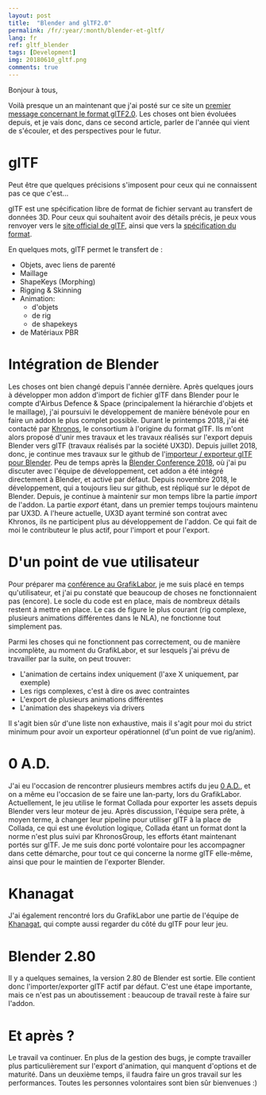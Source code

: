 ```yaml
---
layout: post
title:  "Blender and glTF2.0"
permalink: /fr/:year/:month/blender-et-gltf/
lang: fr
ref: gltf_blender
tags: [Development]
img: 20180610_gltf.png
comments: true
---
```


Bonjour à tous,

Voilà presque un an maintenant que j'ai posté sur ce site un [premier message concernant le format glTF2.0][1]. Les choses ont bien évoluées depuis, et je vais donc, dans ce second article, parler de l'année qui vient de s'écouler, et des perspectives pour le futur.

# glTF

Peut être que quelques précisions s'imposent pour ceux qui ne connaissent pas ce que c'est...  

glTF est une spécification libre de format de fichier servant au transfert de données 3D. Pour ceux qui souhaitent avoir des détails précis, je peux vous renvoyer vers le [site official de glTF][2], ainsi que vers la [spécification du format][3].  

En quelques mots, glTF permet le transfert de :

* Objets, avec liens de parenté
* Maillage
* ShapeKeys (Morphing)
* Rigging & Skinning
* Animation:
  * d'objets
  * de rig
  * de shapekeys
* de Matériaux PBR

# Intégration de Blender

Les choses ont bien changé depuis l'année dernière. Après quelques jours à développer mon addon d'import de fichier glTF dans Blender pour le compte d'Airbus Defence & Space (principalement la hiérarchie d'objets et le maillage), j'ai poursuivi le développement de manière bénévole pour en faire un addon le plus complet possible.
Durant le printemps 2018, j'ai été contacté par [Khronos][4], le consortium à l'origine du format glTF. Ils m'ont alors proposé d'unir mes travaux et les travaux réalisés sur l'export depuis Blender vers glTF (travaux réalisés par la société UX3D). Depuis juillet 2018, donc, je continue mes travaux sur le github de l'[importeur / exporteur glTF pour Blender][5].
Peu de temps après la [Blender Conference 2018][6], où j'ai pu discuter avec l'équipe de développement, cet addon a été intégré directement à Blender, et activé par défaut. Depuis novembre 2018, le développement, qui a toujours lieu sur github, est répliqué sur le dépot de Blender.
Depuis, je continue à maintenir sur mon temps libre la partie _import_ de l'addon. La partie _export_ étant, dans un premier temps toujours maintenu par UX3D. A l'heure actuelle, UX3D ayant terminé son contrat avec Khronos, ils ne participent plus au développement de l'addon. Ce qui fait de moi le contributeur le plus actif, pour l'import et pour l'export.

# D'un point de vue utilisateur

Pour préparer ma [conférence au GrafikLabor][7], je me suis placé en temps qu'utilisateur, et j'ai pu constaté que beaucoup de choses ne fonctionnaient pas (encore). Le socle du code est en place, mais de nombreux détails restent à mettre en place. Le cas de figure le plus courant (rig complexe, plusieurs animations différentes dans le NLA), ne fonctionne tout simplement pas.

Parmi les choses qui ne fonctionnent pas correctement, ou de manière incomplète, au moment du GrafikLabor, et sur lesquels j'ai prévu de travailler par la suite, on peut trouver:
* L'animation de certains index uniquement (l'axe X uniquement, par exemple)
* Les rigs complexes, c'est à dire os avec contraintes
* L'export de plusieurs animations différentes
* L'animation des shapekeys via drivers

Il s'agit bien sûr d'une liste non exhaustive, mais il s'agit pour moi du strict minimum pour avoir un exporteur opérationnel (d'un point de vue rig/anim).

# 0 A.D.

J'ai eu l'occasion de rencontrer plusieurs membres actifs du jeu [0 A.D.][8], et on a même eu l'occasion de se faire une lan-party, lors du GrafikLabor.
Actuellement, le jeu utilise le format Collada pour exporter les assets depuis Blender vers leur moteur de jeu. Après discussion, l'équipe sera prête, à moyen terme, à changer leur pipeline pour utiliser glTF à la place de Collada, ce qui est une évolution logique, Collada étant un format dont la norme n'est plus suivi par KhronosGroup, les efforts étant maintenant portés sur glTF. Je me suis donc porté volontaire pour les accompagner dans cette démarche, pour tout ce qui concerne la norme glTF elle-même, ainsi que pour le maintien de l'exporter Blender.

# Khanagat

J'ai également rencontré lors du GrafikLabor une partie de l'équipe de [Khanagat][9], qui compte aussi regarder du côté du glTF pour leur jeu.

# Blender 2.80

Il y a quelques semaines, la version 2.80 de Blender est sortie. Elle contient donc l'importer/exporter glTF actif par défaut. C'est une étape importante, mais ce n'est pas un aboutissement : beaucoup de travail reste à faire sur l'addon.

# Et après ?

Le travail va continuer. En plus de la gestion des bugs, je compte travailler plus particulièrement sur l'export d'animation, qui manquent d'options et de maturité. Dans un deuxième temps, il faudra faire un gros travail sur les performances. Toutes les personnes volontaires sont bien sûr bienvenues :)


[1]: http://julienduroure.com/fr/2018/06/blender-gltf-importer/
[2]: https://www.khronos.org/gltf/
[3]: https://github.com/KhronosGroup/glTF/blob/master/specification/2.0/README.md
[4]: https://www.khronos.org
[5]: https://github.com/KhronosGroup/glTF-Blender-IO
[6]: https://www.blender.org/conference/2018/
[7]: https://afgral.org/grafiklabor-2019
[8]: https://play0ad.com/
[9]: https://khaganat.net/

